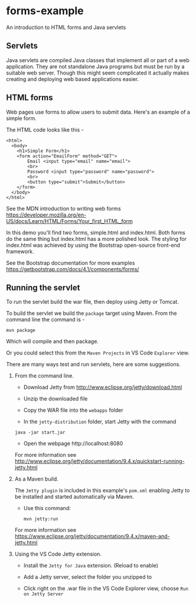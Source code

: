 # forms-example

An introduction to HTML forms and Java servlets



## Servlets

Java servlets are compiled Java classes that implement all or part of a web application. They are not standalone Java programs but must be run by a suitable web server.  Though this might seem complicated it actually makes creating and deploying web based applications easier.

## HTML forms

Web pages use forms to allow users to submit data.  Here's an example of a simple form.

The HTML code looks like this -

```
<html>
  <body>
    <h1>Simple Form</h1>
    <form action="EmailForm" method="GET">
        Email <input type="email" name="email">
        <br>
        Password <input type="password" name="password">
        <br>
        <button type="submit">Submit</button>
    </form>
  </body>
</html>
```

See the MDN introduction to writing web forms https://developer.mozilla.org/en-US/docs/Learn/HTML/Forms/Your_first_HTML_form

In this demo you'll find two forms, simple.html and index.html. Both forms do the same thing but index.html has a more polished look. The styling for index.html was achieved by using the Bootstrap open-source front-end framework.

See the Bootstrap documentation for more examples https://getbootstrap.com/docs/4.1/components/forms/


## Running the servlet

To run the servlet build the war file, then deploy using Jetty or Tomcat.

To build the servlet we build the ```package``` target using Maven.  From the command line the command is -

```mvn package```

Which will compile and then package.

Or you could select this from the ```Maven Projects``` in VS Code `Explorer` view.

There are many ways test and run servlets, here are some suggestions.

1. From the command line.

   * Download Jetty from http://www.eclipse.org/jetty/download.html

   * Unzip the downloaded file

   * Copy the WAR file into the ``webapps`` folder

   * In the ``jetty-distribution`` folder, start Jetty with the command

   ```java -jar start.jar```

   * Open the webpage http://localhost:8080

   For more information see
   http://www.eclipse.org/jetty/documentation/9.4.x/quickstart-running-jetty.html


1. As a Maven build.

    The ``Jetty plugin`` is included in this example's ```pom.xml``` enabling Jetty to be installed and started automatically via Maven.  
    
    * Use this command:

        ```mvn jetty:run```

    For more information see https://www.eclipse.org/jetty/documentation/9.4.x/maven-and-jetty.html 

1. Using the VS Code Jetty extension.

    * Install the ``Jetty for Java`` extension. (Reload to enable)

    * Add a Jetty server, select the folder you unzipped to

    * Click right on the .war file in the VS Code Explorer view, 
    choose ```Run on Jetty Server``` 





